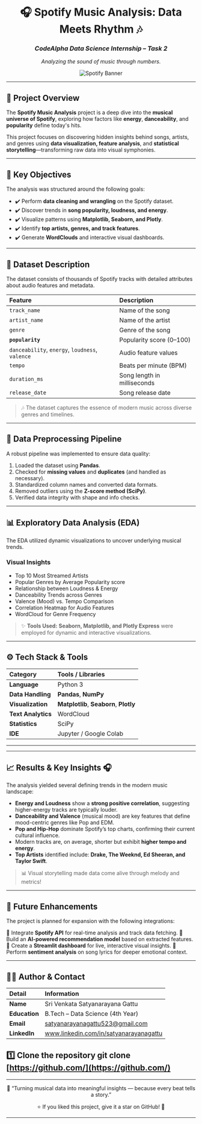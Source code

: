 <div align="center">

# 🎧 Spotify Music Analysis: Data Meets Rhythm 🎶
### *CodeAlpha Data Science Internship – Task 2*

*Analyzing the sound of music through numbers.*

![Spotify Banner](https://github.com/user-attachments/assets/9ccdacc1-eeef-4eb5-8358-b04b967fa19b)

</div>

---

## 🌟 Project Overview

The **Spotify Music Analysis** project is a deep dive into the **musical universe of Spotify**, exploring how factors like **energy**, **danceability**, and **popularity** define today's hits.

This project focuses on discovering hidden insights behind songs, artists, and genres using **data visualization, feature analysis**, and **statistical storytelling**—transforming raw data into visual symphonies.

---

## 🎯 Key Objectives

The analysis was structured around the following goals:

* ✔️ Perform **data cleaning and wrangling** on the Spotify dataset.
* ✔️ Discover trends in **song popularity, loudness, and energy**.
* ✔️ Visualize patterns using **Matplotlib, Seaborn, and Plotly**.
* ✔️ Identify **top artists, genres, and track features**.
* ✔️ Generate **WordClouds** and interactive visual dashboards.

---

## 🧩 Dataset Description

The dataset consists of thousands of Spotify tracks with detailed attributes about audio features and metadata.

| Feature | Description |
| :--- | :--- |
| `track_name` | Name of the song |
| `artist_name` | Name of the artist |
| `genre` | Genre of the song |
| **`popularity`** | Popularity score (0–100) |
| `danceability`, `energy`, `loudness`, `valence` | Audio feature values |
| `tempo` | Beats per minute (BPM) |
| `duration_ms` | Song length in milliseconds |
| `release_date` | Song release date |

> 🎶 The dataset captures the essence of modern music across diverse genres and timelines.

---

## 🧹 Data Preprocessing Pipeline

A robust pipeline was implemented to ensure data quality:

1.  Loaded the dataset using **Pandas**.
2.  Checked for **missing values** and **duplicates** (and handled as necessary).
3.  Standardized column names and converted data formats.
4.  Removed outliers using the **Z-score method (SciPy)**.
5.  Verified data integrity with shape and info checks.

---

## 📊 Exploratory Data Analysis (EDA)

The EDA utilized dynamic visualizations to uncover underlying musical trends.

### Visual Insights

* Top 10 Most Streamed Artists
* Popular Genres by Average Popularity score
* Relationship between Loudness & Energy
* Danceability Trends across Genres
* Valence (Mood) vs. Tempo Comparison
* Correlation Heatmap for Audio Features
* WordCloud for Genre Frequency

> ✨ **Tools Used:** **Seaborn, Matplotlib, and Plotly Express** were employed for dynamic and interactive visualizations.

---

## ⚙️ Tech Stack & Tools

| Category | Tools / Libraries |
| :--- | :--- |
| **Language** | Python 3 |
| **Data Handling** | **Pandas**, **NumPy** |
| **Visualization** | **Matplotlib**, **Seaborn**, **Plotly** |
| **Text Analytics** | WordCloud |
| **Statistics** | SciPy |
| **IDE** | Jupyter / Google Colab |

---

---

## 📈 Results & Key Insights 🎧

The analysis yielded several defining trends in the modern music landscape:

* **Energy and Loudness** show a **strong positive correlation**, suggesting higher-energy tracks are typically louder.
* **Danceability and Valence** (musical mood) are key features that define mood-centric genres like Pop and EDM.
* **Pop and Hip-Hop** dominate Spotify’s top charts, confirming their current cultural influence.
* Modern tracks are, on average, shorter but exhibit **higher tempo and energy**.
* **Top Artists** identified include: **Drake, The Weeknd, Ed Sheeran, and Taylor Swift**.

> 📊 Visual storytelling made data come alive through melody and metrics!

---

## 🚀 Future Enhancements

The project is planned for expansion with the following integrations:

 🔹 Integrate **Spotify API** for real-time analysis and track data fetching.
 🔹 Build an **AI-powered recommendation model** based on extracted features.
 🔹 Create a **Streamlit dashboard** for live, interactive visual insights.
 🔹 Perform **sentiment analysis** on song lyrics for deeper emotional context.

---

## 👨‍💻 Author & Contact

| Detail | Information |
| :--- | :--- |
| **Name** | Sri Venkata Satyanarayana Gattu |
| **Education** | B.Tech – Data Science (4th Year) |
| **Email** | satyanarayanagattu523@gmail.com |
| **LinkedIn** | www.linkedin.com/in/satyanarayanagattu |






1️⃣ **Clone the repository**
git clone [https://github.com/](https://github.com/)<your-username>
---

---

<div align="center">

💫 “Turning musical data into meaningful insights — because every beat tells a story.”

⭐ If you liked this project, give it a star on GitHub! 🌟

</div>

---
